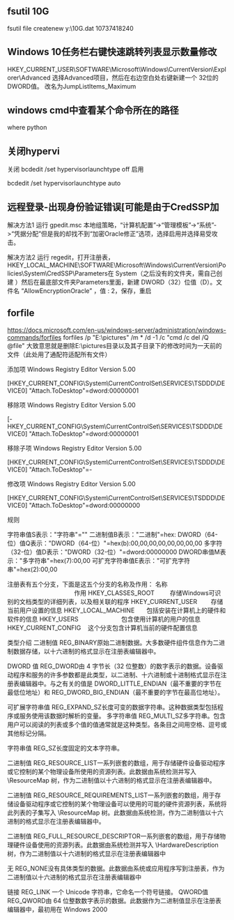 ## fsutil  10G
fsutil file createnew y:\10G.dat 10737418240

## Windows 10任务栏右键快速跳转列表显示数量修改
HKEY_CURRENT_USER\SOFTWARE\Microsoft\Windows\CurrentVersion\Explorer\Advanced
选择Advanced项目，然后在右边空白处右键新建一个 32位的DWORD值。
改名为JumpListItems_Maximum

## windows cmd中查看某个命令所在的路径
where python

## 关闭hypervi
关闭
bcdedit /set hypervisorlaunchtype off
启用

bcdedit /set hypervisorlaunchtype auto


## 远程登录-出现身份验证错误[可能是由于CredSSP加
解决方法1
运行 gpedit.msc 本地组策略，“计算机配置”->“管理模板”->“系统”->“凭据分配”但是我的却找不到“加密Oracle修正”选项，选择启用并选择易受攻击。

解决方法2
运行 regedit，打开注册表，HKEY_LOCAL_MACHINE\SOFTWARE\Microsoft\Windows\CurrentVersion\Policies\System\CredSSP\Parameters在 System（之后没有的文件夹，需自己创建
）然后在最底部文件夹Parameters里面，新建 DWORD（32）位值（D）。文件名 “AllowEncryptionOracle” ，值 : 2，保存，重启


## forfile
https://docs.microsoft.com/en-us/windows-server/administration/windows-commands/forfiles
forfiles /p "E:\pictures" /m * /d -1 /c "cmd /c  del /Q @file" 
大致意思就是删除E:\pictures目录以及其子目录下的修改时间为一天前的文件（此处用了通配符适配所有文件）

添加项
Windows Registry Editor Version 5.00

[HKEY_CURRENT_CONFIG\System\CurrentControlSet\SERVICES\TSDDD\DEVICE0]
"Attach.ToDesktop"=dword:00000001

移除项
Windows Registry Editor Version 5.00

[-HKEY_CURRENT_CONFIG\System\CurrentControlSet\SERVICES\TSDDD\DEVICE0]
"Attach.ToDesktop"=dword:00000001

移除子项
Windows Registry Editor Version 5.00

[HKEY_CURRENT_CONFIG\System\CurrentControlSet\SERVICES\TSDDD\DEVICE0]
"Attach.ToDesktop"=-

修改项
Windows Registry Editor Version 5.00

[HKEY_CURRENT_CONFIG\System\CurrentControlSet\SERVICES\TSDDD\DEVICE0]
"Attach.ToDesktop"=dword:00000000

规则

字符串值S表示："字符串"=""
二进制值B表示："二进制"=hex:
DWORD（64-位）值Q表示："DWORD（64-位）"=hex(b):00,00,00,00,00,00,00,00
多字符（32-位）值D表示："DWORD（32-位）"=dword:00000000
DWORD串值M表示："多字符串"=hex(7):00,00
可扩充字符串值E表示："可扩充字符串"=hex(2):00,00

注册表有五个分支，下面是这五个分支的名称及作用：
名称                                          作用
HKEY_CLASSES_ROOT         存储Windows可识别的文档类型的详细列表，以及相关联的程序
HKEY_CURRENT_USER        存储当前用户设置的信息
HKEY_LOCAL_MACHINE       包括安装在计算机上的硬件和软件的信息
HKEY_USERS                         包含使用计算机的用户的信息
HKEY_CURRENT_CONFIG    这个分支包含计算机当前的硬件配置信息


类型介绍
二进制值 REG_BINARY原始二进制数据。大多数硬件组件信息作为二进制数据存储，以十六进制的格式显示在注册表编辑器中。

DWORD 值 REG_DWORD由 4 字节长（32 位整数）的数字表示的数据。设备驱动程序和服务的许多参数都是此类型，以二进制、十六进制或十进制格式显示在注册表编辑器中。与之有关的值是 DWORD_LITTLE_ENDIAN（最不重要的字节在最低位地址）和 REG_DWORD_BIG_ENDIAN（最不重要的字节在最高位地址）。

可扩展字符串值 REG_EXPAND_SZ长度可变的数据字符串。这种数据类型包括程序或服务使用该数据时解析的变量。
多字符串值 REG_MULTI_SZ多字符串。包含用户可以阅读的列表或多个值的值通常就是这种类型。各条目之间用空格、逗号或其他标记分隔。

字符串值 REG_SZ长度固定的文本字符串。

二进制值 REG_RESOURCE_LIST一系列嵌套的数组，用于存储硬件设备驱动程序或它控制的某个物理设备所使用的资源列表。此数据由系统检测并写入 \ResourceMap 树，作为二进制值以十六进制的格式显示在注册表编辑器中。

二进制值 REG_RESOURCE_REQUIREMENTS_LIST一系列嵌套的数组，用于存储设备驱动程序或它控制的某个物理设备可以使用的可能的硬件资源列表，系统将此列表的子集写入 \ResourceMap 树。此数据由系统检测，作为二进制值以十六进制的格式显示在注册表编辑器中。

二进制值 REG_FULL_RESOURCE_DESCRIPTOR一系列嵌套的数组，用于存储物理硬件设备使用的资源列表。此数据由系统检测并写入 \HardwareDescription 树，作为二进制值以十六进制的格式显示在注册表编辑器中

无 REG_NONE没有具体类型的数据。此数据由系统或应用程序写到注册表，作为二进制值以十六进制的格式显示在注册表编辑器中

链接 REG_LINK 一个 Unicode 字符串，它命名一个符号链接。
QWORD值 REG_QWORD由 64 位整数数字表示的数据。此数据作为二进制值显示在注册表编辑器中，最初用在 Windows 2000 

